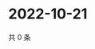 # 2022-10-21

共 0 条

<!-- BEGIN WEIBO -->
<!-- 最后更新时间 Fri Oct 21 2022 00:14:15 GMT+0800 (China Standard Time) -->

<!-- END WEIBO -->
